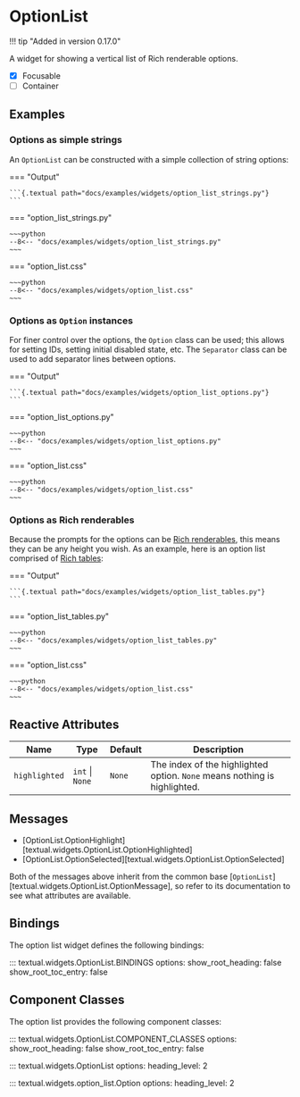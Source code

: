 # OptionList

!!! tip "Added in version 0.17.0"

A widget for showing a vertical list of Rich renderable options.

- [x] Focusable
- [ ] Container

## Examples

### Options as simple strings

An `OptionList` can be constructed with a simple collection of string
options:

=== "Output"

    ```{.textual path="docs/examples/widgets/option_list_strings.py"}
    ```

=== "option_list_strings.py"

    ~~~python
    --8<-- "docs/examples/widgets/option_list_strings.py"
    ~~~

=== "option_list.css"

    ~~~python
    --8<-- "docs/examples/widgets/option_list.css"
    ~~~

### Options as `Option` instances

For finer control over the options, the `Option` class can be used; this
allows for setting IDs, setting initial disabled state, etc. The `Separator`
class can be used to add separator lines between options.

=== "Output"

    ```{.textual path="docs/examples/widgets/option_list_options.py"}
    ```

=== "option_list_options.py"

    ~~~python
    --8<-- "docs/examples/widgets/option_list_options.py"
    ~~~

=== "option_list.css"

    ~~~python
    --8<-- "docs/examples/widgets/option_list.css"
    ~~~

### Options as Rich renderables

Because the prompts for the options can be [Rich
renderables](https://rich.readthedocs.io/en/latest/protocol.html), this
means they can be any height you wish. As an example, here is an option list
comprised of [Rich
tables](https://rich.readthedocs.io/en/latest/tables.html):

=== "Output"

    ```{.textual path="docs/examples/widgets/option_list_tables.py"}
    ```

=== "option_list_tables.py"

    ~~~python
    --8<-- "docs/examples/widgets/option_list_tables.py"
    ~~~

=== "option_list.css"

    ~~~python
    --8<-- "docs/examples/widgets/option_list.css"
    ~~~

## Reactive Attributes

| Name          | Type            | Default | Description                                                               |
| ------------- | --------------- | ------- | ------------------------------------------------------------------------- |
| `highlighted` | `int` \| `None` | `None`  | The index of the highlighted option. `None` means nothing is highlighted. |

## Messages

- [OptionList.OptionHighlight][textual.widgets.OptionList.OptionHighlighted]
- [OptionList.OptionSelected][textual.widgets.OptionList.OptionSelected]

Both of the messages above inherit from the common base [`OptionList`][textual.widgets.OptionList.OptionMessage], so refer to its documentation to see what attributes are available.

## Bindings

The option list widget defines the following bindings:

::: textual.widgets.OptionList.BINDINGS
    options:
      show_root_heading: false
      show_root_toc_entry: false

## Component Classes

The option list provides the following component classes:

::: textual.widgets.OptionList.COMPONENT_CLASSES
    options:
      show_root_heading: false
      show_root_toc_entry: false



::: textual.widgets.OptionList
    options:
      heading_level: 2


::: textual.widgets.option_list.Option
    options:
      heading_level: 2
